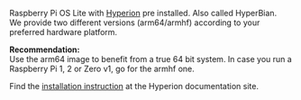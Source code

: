 Raspberry Pi OS Lite with [Hyperion](https://github.com/hyperion-project/hyperion.ng) pre installed. Also called HyperBian.<br>
We provide two different versions (arm64/armhf) according to your preferred hardware platform.

**Recommendation:**<br>
Use the arm64 image to benefit from a true 64 bit system.
In case you run a Raspberry Pi 1, 2 or Zero v1, go for the armhf one.

Find the [installation instruction](https://docs.hyperion-project.org/en/user/HyperBian.html#installation) at the Hyperion documentation site.